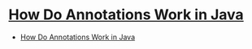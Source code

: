 # [How Do Annotations Work in Java](https://dzone.com/articles/how-annotations-work-java)

- [How Do Annotations Work in Java](#how-do-annotations-work-in-java)